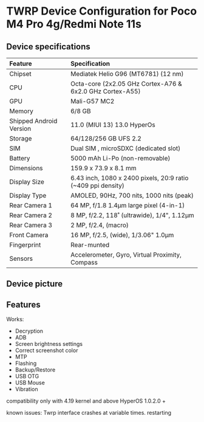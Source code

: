 # TWRP Device Configuration for Poco M4 Pro 4g/Redmi Note 11s

## Device specifications

| Feature                 | Specification                                                   |
| :---------------------- | :---------------------------------------------------------------|
| Chipset                 | Mediatek Helio G96 (MT6781) (12 nm)                             |
| CPU                     | Octa-core (2x2.05 GHz Cortex-A76 & 6x2.0 GHz Cortex-A55)        |
| GPU                     | Mali-G57 MC2                                                    |
| Memory                  | 6/8 GB                                                          |
| Shipped Android Version | 11.0 (MIUI 13)  13.0 HyperOs                                    |
| Storage                 | 64/128/256 GB  UFS 2.2                                          |
| SIM                     | Dual SIM , microSDXC (dedicated slot)                           |
| Battery                 | 5000 mAh Li-Po (non-removable)                                  |
| Dimensions              | 159.9 x 73.9 x 8.1 mm                                           |
| Display Size            | 6.43 inch, 1080 x 2400 pixels, 20:9 ratio (~409 ppi density)    |
| Display Type            | AMOLED, 90Hz, 700 nits, 1000 nits (peak)                        |
| Rear Camera 1           | 64 MP, f/1.8 1.4µm  large pixel (4-in-1)                        |
| Rear Camera 2           | 8 MP, f/2.2, 118˚ (ultrawide), 1/4", 1.12µm                     |
| Rear Camera 3           | 2 MP, f/2.4, (macro)                                            |
| Front Camera            | 16 MP, f/2.5, (wide), 1/3.06" 1.0µm                             |
| Fingerprint             | Rear-munted                                                     |
| Sensors                 | Accelerometer, Gyro, Virtual Proximity, Compass                 |

## Device picture

## Features

Works:

- Decryption
- ADB
- Screen brightness settings
- Correct screenshot color
- MTP
- Flashing
- Backup/Restore
- USB OTG
- USB Mouse
- Vibration 

compatibility only with 4.19 kernel and above
HyperOS 1.0.2.0 +

known issues:
Twrp interface crashes at variable times. restarting
